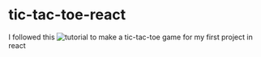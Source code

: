 # tic-tac-toe-react
I followed this ![tutorial](https://fr.react.dev/learn/tutorial-tic-tac-toe) to make a tic-tac-toe game for my first project in react
